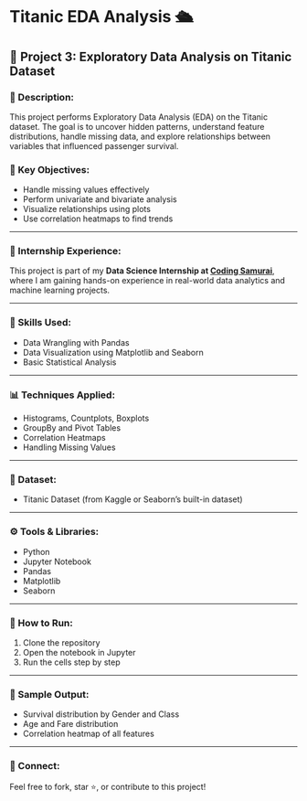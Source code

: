 # Titanic EDA Analysis 🛳️

## 📌 Project 3: Exploratory Data Analysis on Titanic Dataset

### 🧠 Description:
This project performs Exploratory Data Analysis (EDA) on the Titanic dataset. The goal is to uncover hidden patterns, understand feature distributions, handle missing data, and explore relationships between variables that influenced passenger survival.

### 🎯 Key Objectives:
- Handle missing values effectively
- Perform univariate and bivariate analysis
- Visualize relationships using plots
- Use correlation heatmaps to find trends

---

### 💼 Internship Experience:
This project is part of my **Data Science Internship at [Coding Samurai](https://www.codingsamurai.in/)**, where I am gaining hands-on experience in real-world data analytics and machine learning projects.

---

### 🧰 Skills Used:
- Data Wrangling with Pandas
- Data Visualization using Matplotlib and Seaborn
- Basic Statistical Analysis

---

### 📊 Techniques Applied:
- Histograms, Countplots, Boxplots
- GroupBy and Pivot Tables
- Correlation Heatmaps
- Handling Missing Values

---

### 📁 Dataset:
- Titanic Dataset (from Kaggle or Seaborn’s built-in dataset)

---

### ⚙️ Tools & Libraries:
- Python
- Jupyter Notebook
- Pandas
- Matplotlib
- Seaborn

---

### 🚀 How to Run:
1. Clone the repository
2. Open the notebook in Jupyter
3. Run the cells step by step

---

### 📸 Sample Output:
- Survival distribution by Gender and Class
- Age and Fare distribution
- Correlation heatmap of all features

---

### 🤝 Connect:
Feel free to fork, star ⭐, or contribute to this project!
